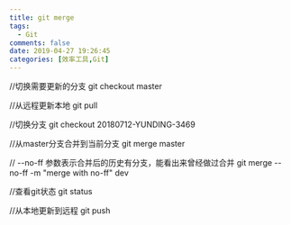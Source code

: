 ```yaml
---
title: git merge
tags:
  - Git
comments: false
date: 2019-04-27 19:26:45
categories: [效率工具,Git]
---
```


//切换需要更新的分支
git checkout master

//从远程更新本地
git pull

//切换分支
git checkout 20180712-YUNDING-3469

//从master分支合并到当前分支
git merge master

// --no-ff 参数表示合并后的历史有分支，能看出来曾经做过合并
git merge --no-ff -m "merge with no-ff" dev

//查看git状态
git status

//从本地更新到远程
git push